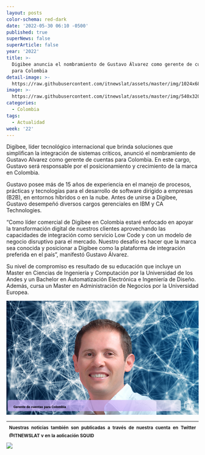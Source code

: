 ```yaml
---
layout: posts
color-schema: red-dark
date: '2022-05-30 06:10 -0500'
published: true
superNews: false
superArticle: false
year: '2022'
title: >-
  Digibee anuncia el nombramiento de Gustavo Álvarez como gerente de cuentas
  para Colombia
detail-image: >-
  https://raw.githubusercontent.com/itnewslat/assets/master/img/1024x680/Gustavo-alvarez-g.jpg
image: >-
  https://raw.githubusercontent.com/itnewslat/assets/master/img/540x320/Gustavo-alvarez-p.jpg
categories:
  - Colombia
tags:
  - Actualidad
week: '22'
---
```

Digibee, líder tecnológico internacional que brinda soluciones que simplifican la integración de sistemas críticos, anunció el nombramiento de Gustavo Alvarez como gerente de cuentas para Colombia. En este cargo, Gustavo será responsable por el posicionamiento y crecimiento de la marca en Colombia.
 
Gustavo posee más de 15 años de experiencia en el manejo de procesos, prácticas y tecnologías para el desarrollo de software dirigido a empresas (B2B), en entornos híbridos o en la nube. Antes de unirse a Digibee, Gustavo desempeñó diversos cargos gerenciales en IBM y CA Technologies.
 
“Como líder comercial de Digibee en Colombia estaré enfocado en apoyar la transformación digital de nuestros clientes aprovechando las capacidades de integración como servicio Low Code y con un modelo de negocio disruptivo para el mercado. Nuestro desafío es hacer que la marca sea conocida y posicionar a Digibee como la plataforma de integración preferida en el país”, manifestó Gustavo Álvarez.
 
Su nivel de compromiso es resultado de su educación que incluye un Master en Ciencias de Ingeniería y Computación por la Universidad de los Andes y un Bachelor en Automatización Electrónica e Ingeniería de Diseño. Además, cursa un Master en Administración de Negocios por la Universidad Europea.

![](https://raw.githubusercontent.com/itnewslat/assets/master/img/540x320/Gustavo-alvarez-p.jpg)

<table style="height: 42px;" width="569">
<tbody>
<tr>
<td style="text-align: justify;"><sub><strong>Nuestras noticias también son publicadas a través de nuestra cuenta en Twitter <a href="https://twitter.com/itnewslat?lang=es">@ITNEWSLAT</a> y en la aplicación <a href="https://squidapp.co/en/">SQUID</a></strong></sub></td>
</tr>
</tbody>
</table>

<img src="https://tracker.metricool.com/c3po.jpg?hash=56f88a41e39ab42c063cc51676587a04"/>